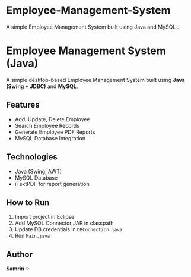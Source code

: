 # Employee-Management-System
A simple Employee Management System built using Java and MySQL .
# Employee Management System (Java)
A simple desktop-based Employee Management System built using **Java (Swing + JDBC)** and **MySQL**.

## Features
- Add, Update, Delete Employee
- Search Employee Records
- Generate Employee PDF Reports
- MySQL Database Integration

## Technologies
- Java (Swing, AWT)
- MySQL Database
- iTextPDF for report generation

## How to Run
1. Import project in Eclipse
2. Add MySQL Connector JAR in classpath
3. Update DB credentials in `DBConnection.java`
4. Run `Main.java`

## Author
**Samrin** ✨
